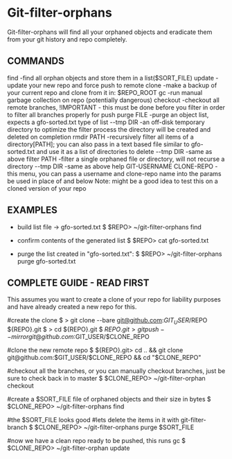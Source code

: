 
Git-filter-orphans
==================

Git-filter-orphans will find all your orphaned objects and
eradicate them from your git history and repo completely.


COMMANDS
--------
  find         -find all orphan objects and store them in a list($SORT_FILE)
  update       -update your new repo and force push to remote
  clone        -make a backup of your current repo and clone from it in: $REPO_ROOT
  gc           -run manual garbage collection on repo (potentially dangerous)
  checkout     -checkout all remote branches, !IMPORTANT - this must be done
                before you filter in order to filter all branches properly for push
  purge FILE   -purge an object list, expects a gfo-sorted.txt type of list
    --tmp DIR    -an off-disk temporary directory to optimize the filter process
                  the directory will be created and deleted on completion
  rmdir PATH   -recursively filter all items of a directory[PATH]; you can also pass in a text
                based file similar to gfo-sorted.txt and use it as a list of directories to delete
    --tmp DIR    -same as above
  filter PATH  -filter a single orphaned file or directory, will not recurse a directory
    --tmp DIR    -same as above
  help GIT-USERNAME CLONE-REPO
               -this menu, you can pass a username and clone-repo name into the params
                be used in place of <username> and <clone-repo> below
  Note: might be a good idea to test this on a cloned version of your repo


EXAMPLES
--------
  - build list file -> gfo-sorted.txt
  $ $REPO> ~/git-filter-orphans find

  - confirm contents of the generated list
  $ $REPO> cat gfo-sorted.txt

  - purge the list created in "gfo-sorted.txt":
  $ $REPO> ~/git-filter-orphans purge gfo-sorted.txt


COMPLETE GUIDE - READ FIRST
---------------------------
This assumes you want to create a clone of your repo for liability
purposes and have already created a new repo for this.

#create the clone
  $ > git clone --bare git@github.com:$GIT_USER/$REPO ${REPO}.git
  $ > cd ${REPO}.git
  $ ${REPO}.git> git push --mirror git@github.com:$GIT_USER/$CLONE_REPO

#clone the new remote repo
  $ ${REPO}.git> cd .. && git clone git@github.com:$GIT_USER/$CLONE_REPO && cd "$CLONE_REPO"

#checkout all the branches, or you can manually checkout branches, just be sure to check back in to master
  $ $CLONE_REPO> ~/git-filter-orphan checkout

#create a $SORT_FILE file of orphaned objects and their size in bytes
  $ $CLONE_REPO> ~/git-filter-orphans find

#the $SORT_FILE looks good
#lets delete the items in it with git-filter-branch
  $ $CLONE_REPO> ~/git-filter-orphans purge $SORT_FILE

#now we have a clean repo ready to be pushed, this runs gc
  $ $CLONE_REPO> ~/git-filter-orphan update

